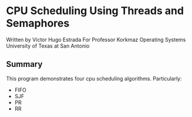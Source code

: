 # CPU Scheduling Using Threads and Semaphores

Written by Victor Hugo Estrada
For Professor Korkmaz
Operating Systems
University of Texas at San Antonio

## Summary

This program demonstrates four cpu scheduling algorithms. Particularly:

* FIFO
* SJF
* PR
* RR





